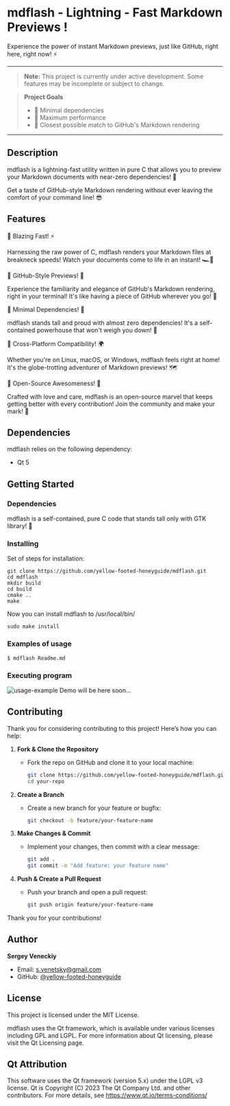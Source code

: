 # mdflash - Lightning - Fast Markdown Previews !

Experience the power of instant Markdown previews, just like GitHub, right here, right now! ⚡️

***
> **Note:** This project is currently under active development. Some features may be incomplete or subject to change.

> **Project Goals**
> - 🔗 Minimal dependencies<br>
> - 🚀 Maximum performance<br>
> - 🎯 Closest possible match to GitHub's Markdown rendering<br>
***


## Description
mdflash is a lightning-fast utility written in pure C that allows you to preview your Markdown documents with near-zero
dependencies! 🚀

Get a taste of GitHub-style Markdown rendering without ever leaving the comfort of your command line! 😎



## Features
🌋 Blazing Fast! ⚡️

Harnessing the raw power of C, mdflash renders your Markdown files at breakneck speeds! Watch your documents come to
life in an instant! 🏎💨

🌋 GitHub-Style Previews! 👀

Experience the familiarity and elegance of GitHub's Markdown rendering, right in your terminal! It's like having a
piece of GitHub wherever you go! 🐙

🌋 Minimal Dependencies! 🍃

mdflash stands tall and proud with almost zero dependencies! It's a self-contained powerhouse that won't weigh you
down! 💪

🌋 Cross-Platform Compatibility! 🌍

Whether you're on Linux, macOS, or Windows, mdflash feels right at home! It's the globe-trotting adventurer of Markdown
previews! 🗺

🌋 Open-Source Awesomeness! 🌟

Crafted with love and care, mdflash is an open-source marvel that keeps getting better with every contribution! Join
the community and make your mark! 🤝

## Dependencies

mdflash relies on the following dependency:

- Qt 5

## Getting Started

### Dependencies
mdflash is a self-contained, pure C code that stands tall only with GTK library! 🏰

### Installing
Set of steps for installation:

```
git clone https://github.com/yellow-footed-honeyguide/mdflash.git 
cd mdflash
mkdir build
cd build
cmake ..
make
```

Now you can install mdflash to /usr/local/bin/
```
sudo make install
```



### Examples of usage
```
$ mdflash Readme.md
```


### Executing program
![usage-example](assets/mdflash.gif)
Demo will be here soon...


## Contributing
Thank you for considering contributing to this project! Here’s how you can help:

1. **Fork & Clone the Repository**
   - Fork the repo on GitHub and clone it to your local machine:
     ```sh
     git clone https://github.com/yellow-footed-honeyguide/mdflash.git
     cd your-repo
     ```

2. **Create a Branch**
   - Create a new branch for your feature or bugfix:
     ```sh
     git checkout -b feature/your-feature-name
     ```

3. **Make Changes & Commit**
   - Implement your changes, then commit with a clear message:
     ```sh
     git add .
     git commit -m "Add feature: your feature name"
     ```

4. **Push & Create a Pull Request**
   - Push your branch and open a pull request:
     ```sh
     git push origin feature/your-feature-name
     ```

Thank you for your contributions!


## Author
**Sergey Veneckiy**
- Email: s.venetsky@gmail.com
- GitHub: [@yellow-footed-honeyguide](https://github.com/yellow-footed-honeyguide)

## License
This project is licensed under the MIT License.

mdflash uses the Qt framework, which is available under various licenses including GPL and LGPL. For more information
about Qt licensing, please visit the Qt Licensing page.

## Qt Attribution
This software uses the Qt framework (version 5.x) under the LGPL v3 license.
Qt is Copyright (C) 2023 The Qt Company Ltd. and other contributors.
For more details, see https://www.qt.io/terms-conditions/
